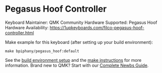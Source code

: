 Pegasus Hoof Controller
===

Keyboard Maintainer: QMK Community
Hardware Supported: Pegasus Hoof
Hardware Availability: https://1upkeyboards.com/filco-pegasus-hoof-controller.html

Make example for this keyboard (after setting up your build environment):

    make bpiphany/pegasus_hoof:default

See the [build environment setup](https://docs.qmk.fm/#/getting_started_build_tools) and the [make instructions](https://docs.qmk.fm/#/getting_started_make_guide) for more information. Brand new to QMK? Start with our [Complete Newbs Guide](https://docs.qmk.fm/#/newbs).
